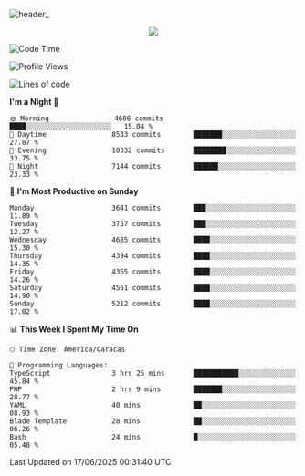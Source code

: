 ![header_](https://github.com/user-attachments/assets/4010d822-ccdc-4198-b608-18c773338d18)


<p align="center">
  <a href="http://www.github.com/thevacs">
    <img src="https://github-readme-streak-stats.herokuapp.com/?user=thevacs&stroke=ffffff&background=1c1917&ring=0891b2&fire=0891b2&currStreakNum=ffffff&currStreakLabel=0891b2&sideNums=ffffff&sideLabels=ffffff&dates=ffffff&hide_border=true" />
  </a>
</p>

<!--START_SECTION:waka-->
![Code Time](http://img.shields.io/badge/Code%20Time-3%2C457%20hrs%2039%20mins-blue)

![Profile Views](http://img.shields.io/badge/Profile%20Views-1-blue)

![Lines of code](https://img.shields.io/badge/From%20Hello%20World%20I%27ve%20Written-4.4%20million%20lines%20of%20code-blue)

**I'm a Night 🦉** 

```text
🌞 Morning                4606 commits        ████░░░░░░░░░░░░░░░░░░░░░   15.04 % 
🌆 Daytime                8533 commits        ███████░░░░░░░░░░░░░░░░░░   27.87 % 
🌃 Evening                10332 commits       ████████░░░░░░░░░░░░░░░░░   33.75 % 
🌙 Night                  7144 commits        ██████░░░░░░░░░░░░░░░░░░░   23.33 % 
```
📅 **I'm Most Productive on Sunday** 

```text
Monday                   3641 commits        ███░░░░░░░░░░░░░░░░░░░░░░   11.89 % 
Tuesday                  3757 commits        ███░░░░░░░░░░░░░░░░░░░░░░   12.27 % 
Wednesday                4685 commits        ████░░░░░░░░░░░░░░░░░░░░░   15.30 % 
Thursday                 4394 commits        ████░░░░░░░░░░░░░░░░░░░░░   14.35 % 
Friday                   4365 commits        ████░░░░░░░░░░░░░░░░░░░░░   14.26 % 
Saturday                 4561 commits        ████░░░░░░░░░░░░░░░░░░░░░   14.90 % 
Sunday                   5212 commits        ████░░░░░░░░░░░░░░░░░░░░░   17.02 % 
```


📊 **This Week I Spent My Time On** 

```text
🕑︎ Time Zone: America/Caracas

💬 Programming Languages: 
TypeScript               3 hrs 25 mins       ███████████░░░░░░░░░░░░░░   45.84 % 
PHP                      2 hrs 9 mins        ███████░░░░░░░░░░░░░░░░░░   28.77 % 
YAML                     40 mins             ██░░░░░░░░░░░░░░░░░░░░░░░   08.93 % 
Blade Template           28 mins             ██░░░░░░░░░░░░░░░░░░░░░░░   06.26 % 
Bash                     24 mins             █░░░░░░░░░░░░░░░░░░░░░░░░   05.48 % 
```


 Last Updated on 17/06/2025 00:31:40 UTC
<!--END_SECTION:waka-->
